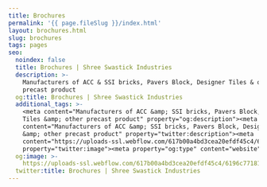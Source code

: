 ```yaml
---
title: Brochures
permalink: '{{ page.fileSlug }}/index.html'
layout: brochures.html
slug: brochures
tags: pages
seo:
  noindex: false
  title: Brochures | Shree Swastick Industries
  description: >-
    Manufacturers of ACC & SSI bricks, Pavers Block, Designer Tiles & other
    precast product
  og:title: Brochures | Shree Swastick Industries
  additional_tags: >-
    <meta content="Manufacturers of ACC &amp; SSI bricks, Pavers Block, Designer
    Tiles &amp; other precast product" property="og:description"><meta
    content="Manufacturers of ACC &amp; SSI bricks, Pavers Block, Designer Tiles
    &amp; other precast product" property="twitter:description"><meta
    content="https://uploads-ssl.webflow.com/617b00a4bd3cea20efdf45c4/6196c77181daeb0fc94fddd3_Full%20logo.png"
    property="twitter:image"><meta property="og:type" content="website">
  og:image: >-
    https://uploads-ssl.webflow.com/617b00a4bd3cea20efdf45c4/6196c77181daeb0fc94fddd3_Full%20logo.png
  twitter:title: Brochures | Shree Swastick Industries
---
```



